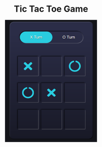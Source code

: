 <div align="center">

# Tic Tac Toe Game
</div>

<p align="center">
  <img  src="https://github.com/che36/TicTacToe/blob/master/tic%20tac%20toe.png" width="300" height="400">
</p>
